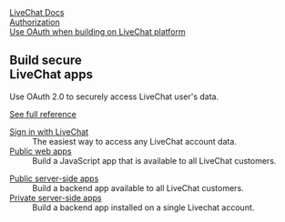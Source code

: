 <section class="docs-full-desc">
	<div class="content">
	<div class="content-column">
		<div class="docs-covers">
			<a href="/authorization" class="docs-cover blue" data-color="#03a9f4">
				<div class="docs-cover-header">LiveChat Docs</div>
				<div class="docs-cover-title"><span class="docs-cover-underline">Authorization</span></div>
				<div class="docs-cover-subtitle">Use OAuth when building on LiveChat platform</div>
			</a>
			<div class="docs-cover-intro">
				<h2>Build secure<br>LiveChat apps</h2>
				<p>Use OAuth 2.0 to securely access LiveChat user's data.</p>
				<a href="/authorization" class="cta blue">See full reference</a>
			</div>
		</div>
	</div>
	<div class="content-column">
		<div class="docs-covers">
			<dl class="docs-sections blue">
				<dt><a href="/authorization#sign-in-with-livechat">Sign in with LiveChat</a></dt>
				<dd>The easiest way to access any LiveChat account data.</dd>
				<dt><a href="/authorization#public-web-apps">Public web apps</a></dt>
				<dd>Build a JavaScript app that is available to all LiveChat customers.</dd>
			</dl>
			<dl class="docs-sections blue">
				<dt><a href="/authorization#public-server-side-apps">Public server-side apps</a></dt>
				<dd>Build a backend app available to all LiveChat customers.</dd>
				<dt><a href="/authorization#private-server-side-apps">Private server-side apps</a></dt>
				<dd>Build a backend app installed on a single Livechat account.</dd>
			</dl>
		</div>
		</div>
	</div>
</section>
